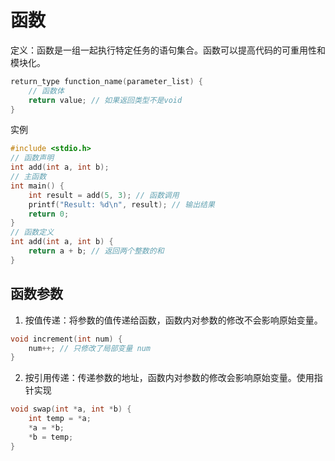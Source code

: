 # 函数
定义：函数是一组一起执行特定任务的语句集合。函数可以提高代码的可重用性和模块化。
```c
return_type function_name(parameter_list) {
    // 函数体
    return value; // 如果返回类型不是void
}
```

实例
```c
#include <stdio.h>
// 函数声明
int add(int a, int b);
// 主函数
int main() {
    int result = add(5, 3); // 函数调用
    printf("Result: %d\n", result); // 输出结果
    return 0;
}
// 函数定义
int add(int a, int b) {
    return a + b; // 返回两个整数的和
}
```

## 函数参数
1. 按值传递：将参数的值传递给函数，函数内对参数的修改不会影响原始变量。
```c
void increment(int num) {
    num++; // 只修改了局部变量 num
}
```
2. 按引用传递：传递参数的地址，函数内对参数的修改会影响原始变量。使用指针实现
```c
void swap(int *a, int *b) {
    int temp = *a;
    *a = *b;
    *b = temp;
}
```